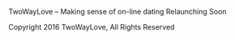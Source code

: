 TwoWayLove – Making sense of on-line dating Relaunching Soon

Copyright 2016 TwoWayLove, All Rights Reserved